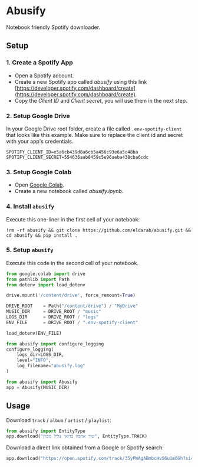 # Abusify

Notebook friendly Spotify downloader.

## Setup

### 1. Create a Spotify App

* Open a Spotify account.
* Create a new Spotify app called *abusify* using this link [https://developer.spotify.com/dashboard/create](https://developer.spotify.com/dashboard/create). 
* Copy the *Client ID* and *Client secret*, you will use them in the next step.

### 2. Setup Google Drive

In your Google Drive root folder, create a file called `.env-spotify-client` that looks like this example. 
Make sure to replace the client id and secret with your app's credentials. 

```text
SPOTIFY_CLIENT_ID=e5a6cb439d8a6cb5a456c93e6a5c48ba
SPOTIFY_CLIENT_SECRET=554636aab8459c5e96aeba438cba6cdc
```

### 3. Setup Google Colab

* Open [Google Colab](https://colab.research.google.com/).
* Create a new notebook called *abusify.ipynb*.

### 4. Install `abusify`

Execute this one-liner in the first cell of your notebook:

```shell
!rm -rf abusify && git clone https://github.com/eldarab/abusify.git && cd abusify && pip install .
```

### 5. Setup `abusify`

Execute this code in the second cell of your notebook.

```python
from google.colab import drive
from pathlib import Path
from dotenv import load_dotenv

drive.mount('/content/drive', force_remount=True)

DRIVE_ROOT    = Path("/content/drive") / "MyDrive"
MUSIC_DIR     = DRIVE_ROOT / "music"
LOGS_DIR      = DRIVE_ROOT / "logs"
ENV_FILE      = DRIVE_ROOT / ".env-spotify-client"

load_dotenv(ENV_FILE)

from abusify import configure_logging
configure_logging(
    logs_dir=LOGS_DIR,
    level="INFO",
    log_filename="abusify.log"
)

from abusify import Abusify
app = Abusify(MUSIC_DIR)
```

## Usage

Download `track` / `album` / `artist` / `playlist`:

```python
from abusify import EntityType
app.download("שיר אהבה בדואי צליל מכוון", EntityType.TRACK)
```

Download a direct link obtained from a Google or Spotify search:

```python
app.download("https://open.spotify.com/track/35yPWAgABmbcHvS6u1m6Gh?si=9f35ca9f0b13448c")
```